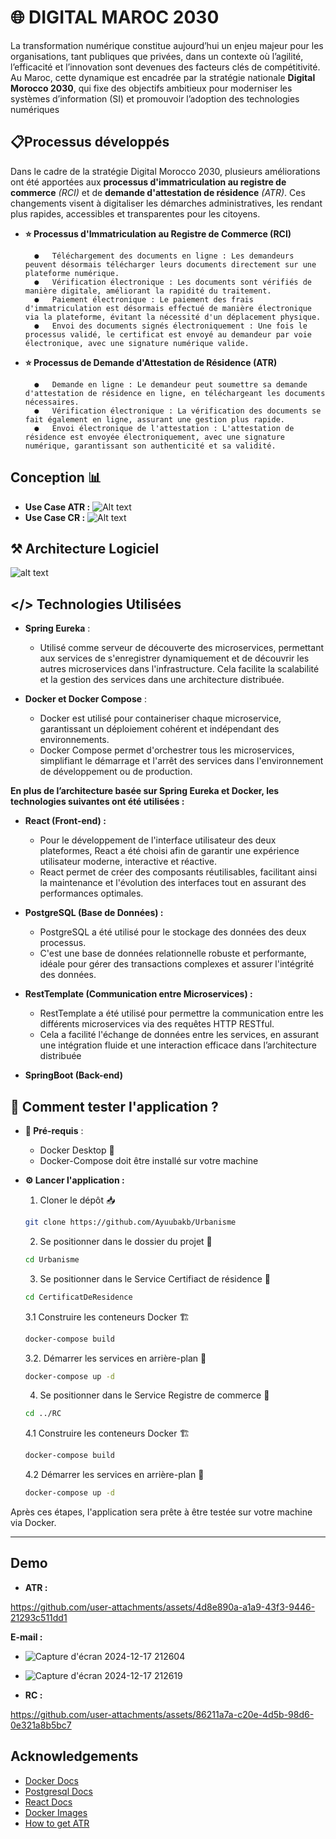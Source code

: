 
# 🌐 DIGITAL MAROC  2030

La transformation numérique constitue aujourd’hui un enjeu majeur pour les organisations, tant publiques que privées, dans un contexte où l’agilité, l’efficacité et l’innovation sont devenues des facteurs clés de compétitivité. Au Maroc, cette dynamique est encadrée par la stratégie nationale **Digital Morocco 2030**, qui fixe des objectifs ambitieux pour moderniser les systèmes d’information (SI) et promouvoir l’adoption des technologies numériques



## 📋Processus développés

Dans le cadre de la stratégie Digital Morocco 2030, plusieurs améliorations ont été apportées aux **processus d'immatriculation au registre de commerce** *(RCI)* et de **demande d'attestation de résidence** *(ATR)*. Ces changements visent à digitaliser les démarches administratives, les rendant plus rapides, accessibles et transparentes pour les citoyens. 

- **⭐ Processus d'Immatriculation au Registre de Commerce (RCI)**

        ●	Téléchargement des documents en ligne : Les demandeurs peuvent désormais télécharger leurs documents directement sur une plateforme numérique.
        ●	Vérification électronique : Les documents sont vérifiés de manière digitale, améliorant la rapidité du traitement.
        ●	Paiement électronique : Le paiement des frais d'immatriculation est désormais effectué de manière électronique via la plateforme, évitant la nécessité d'un déplacement physique.
        ●	Envoi des documents signés électroniquement : Une fois le processus validé, le certificat est envoyé au demandeur par voie électronique, avec une signature numérique valide.


- **⭐ Processus de Demande d'Attestation de Résidence (ATR)**

        ●	Demande en ligne : Le demandeur peut soumettre sa demande d'attestation de résidence en ligne, en téléchargeant les documents nécessaires.
        ●	Vérification électronique : La vérification des documents se fait également en ligne, assurant une gestion plus rapide.
        ●	Envoi électronique de l'attestation : L'attestation de résidence est envoyée électroniquement, avec une signature numérique, garantissant son authenticité et sa validité.

## Conception 📊
- **Use Case ATR :**
![Alt text](Assets/useCase1.jpg)
- **Use Case CR :**
![Alt text](Assets/useCase2.jpg)

## ⚒️ Architecture Logiciel

![alt text](Assets/EurekaRegistry.png)

## </> Technologies Utilisées

-	**Spring Eureka** :
    - Utilisé comme serveur de découverte des microservices, permettant aux services de s'enregistrer dynamiquement et de découvrir les autres microservices dans l'infrastructure. Cela facilite la scalabilité et la gestion des services dans une architecture distribuée.

-	**Docker et Docker Compose** :
    -   Docker est utilisé pour containeriser chaque microservice, garantissant un déploiement cohérent et indépendant des environnements.
    - Docker Compose permet d'orchestrer tous les microservices, simplifiant le démarrage et l'arrêt des services dans l'environnement de développement ou de production.

 **En plus de l’architecture basée sur Spring Eureka et Docker, les technologies suivantes ont été utilisées :**

-	**React (Front-end) :**
    - Pour le développement de l'interface utilisateur des deux plateformes, React a été choisi afin de garantir une expérience utilisateur moderne, interactive et réactive.
    - React permet de créer des composants réutilisables, facilitant ainsi la maintenance et l'évolution des interfaces tout en assurant des performances optimales.

-	**PostgreSQL (Base de Données) :**
    -    PostgreSQL a été utilisé pour le stockage des données des deux processus.
    - C'est une base de données relationnelle robuste et performante, idéale pour gérer des transactions complexes et assurer l'intégrité des données.

-	**RestTemplate (Communication entre Microservices) :**
    - RestTemplate a été utilisé pour permettre la communication entre les différents microservices via des requêtes HTTP RESTful.
    - Cela a facilité l'échange de données entre les services, en assurant une intégration fluide et une interaction efficace dans l’architecture distribuée
- **SpringBoot (Back-end)**


## 🚀 Comment tester l'application ?
- **🔧 Pré-requis** :
    - Docker Desktop 🐳
    - Docker-Compose doit être installé sur votre machine

- **⚙️ Lancer l'application :**
    1. Cloner le dépôt 📥
    ```bash
    git clone https://github.com/Ayuubakb/Urbanisme
    ```
    
    2. Se positionner dans le dossier du projet 📂
    ```bash
    cd Urbanisme
    ```
    3. Se positionner dans le Service Certifiact de résidence 📂
    ```bash
    cd CertificatDeResidence
    ```
    3.1 Construire les conteneurs Docker 🏗️
    ```bash
    docker-compose build
    ```
    3.2. Démarrer les services en arrière-plan 🚀
    ```bash
    docker-compose up -d
    ```

    4. Se positionner dans le Service Registre de commerce 📂
    ```bash
    cd ../RC
    ```

    4.1 Construire les conteneurs Docker 🏗️
    ```bash
    docker-compose build
    ```

    4.2 Démarrer les services en arrière-plan 🚀
    ```bash
    docker-compose up -d
    ```

Après ces étapes, l'application sera prête à être testée sur votre machine via Docker. 

---

## Demo

- **ATR :** 

https://github.com/user-attachments/assets/4d8e890a-a1a9-43f3-9446-21293c511dd1

**E-mail :**

- ![Capture d'écran 2024-12-17 212604](https://github.com/user-attachments/assets/9fcdd330-35a7-4d6b-8754-f8a3ba8b25c7)

- ![Capture d'écran 2024-12-17 212619](https://github.com/user-attachments/assets/cc29fc74-117a-47c7-aaf6-b5ffc7e182f4)

- **RC :**

https://github.com/user-attachments/assets/86211a7a-c20e-4d5b-98d6-0e321a8b5bc7



  


## Acknowledgements

 - [Docker Docs](https://docs.docker.com/)
 - [Postgresql Docs](https://www.postgresql.org/docs/)
 - [React Docs](https://react.dev/)
 - [Docker Images](https://hub.docker.com/)
 - [How to get ATR](https://www.demarchesmaroc.com/certificat-de-residence/)
